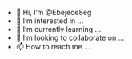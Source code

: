 - 👋 Hi, I’m @Ebejeoe8eg
- 👀 I’m interested in ...
- 🌱 I’m currently learning ...
- 💞️ I’m looking to collaborate on ...
- 📫 How to reach me ...

<!---
Ebejeoe8eg/Ebejeoe8eg is a ✨ special ✨ repository because its `README.md` (this file) appears on your GitHub profile.
You can click the Preview link to take a look at your changes.
--->
